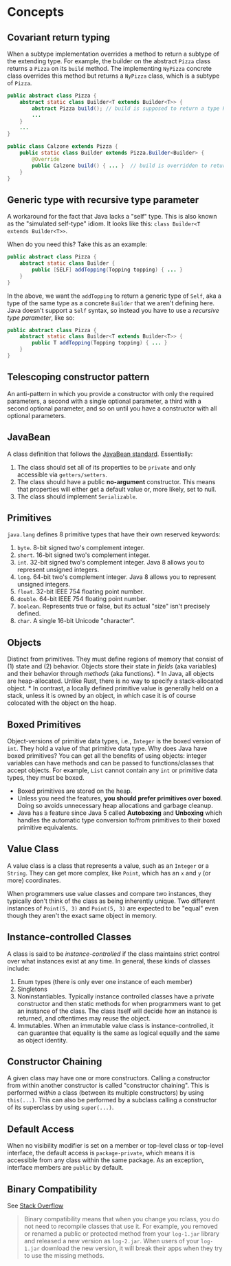 # Concepts

## Covariant return typing
When a subtype implementation overrides a method to return a subtype of the extending type.  For example, the builder on the abstract `Pizza` class returns a `Pizza` on its `build` method.  The implementing `NyPizza` concrete class overrides this method but returns a `NyPizza` class, which is a subtype of `Pizza`.

```java
public abstract class Pizza {
    abstract static class Builder<T extends Builder<T>> {
        abstract Pizza build(); // build is supposed to return a type Pizza
        ...
    }
    ...
}

public class Calzone extends Pizza {
    public static class Builder extends Pizza.Builder<Builder> {
        @Override
        public Calzone build() { ... }  // build is overridden to return a type Calzone, which is a covariant return type of Pizza
    }
}
```

## Generic type with recursive type parameter
A workaround for the fact that Java lacks a "self" type.  This is also known as the "simulated self-type" idiom.  It looks like this: `class Builder<T extends Builder<T>>`.

When do you need this? Take this as an example:

```java
public abstract class Pizza {
    abstract static class Builder {
        public [SELF] addTopping(Topping topping) { ... }
    }
}
```

In the above, we want the `addTopping` to return a generic type of `Self`, aka a type of the same type as a concrete `Builder` that we aren't defining here.  Java doesn't support a `Self` syntax, so instead you have to use a _recursive type parameter_, like so:

```java
public abstract class Pizza {
    abstract static class Builder<T extends Builder<T>> {
        public T addTopping(Topping topping) { ... }
    }
}
```

## Telescoping constructor pattern
An anti-pattern in which you provide a constructor with only the required parameters, a second with a single optional parameter, a third with a second optional parameter, and so on until you have a constructor with all optional parameters.

## JavaBean
A class definition that follows the [JavaBean standard](http://www.oracle.com/technetwork/java/javase/documentation/spec-136004.html).  Essentially:
1. The class should set all of its properties to be `private` and only accessible via `getters/setters`.
1. The class should have a public **no-argument** constructor.  This means that properties will either get a default value or, more likely, set to null.
1. The class should implement `Serializable`.

## Primitives
`java.lang` defines 8 primitive types that have their own reserved keywords:
1. `byte`. 8-bit signed two's complement integer.
1. `short`. 16-bit signed two's complement integer.
1. `int`. 32-bit signed two's complement integer.  Java 8 allows you to represent unsigned integers.
1. `long`.  64-bit two's complement integer.  Java 8 allows you to represent unsigned integers.
1. `float`. 32-bit IEEE 754 floating point number.
1. `double`. 64-bit IEEE 754 floating point number.
1. `boolean`. Represents true or false, but its actual "size" isn't precisely defined.
1. `char`. A single 16-bit Unicode "character".

## Objects
Distinct from primitives.  They must define regions of memory that consist of (1) state and (2) behavior.  Objects store their state in _fields_ (aka variables) and their behavior through _methods_ (aka functions).
    * In Java, all objects are heap-allocated.  Unlike Rust, there is no way to specify a stack-allocated object.
    * In contrast, a locally defined primitive value is generally held on a stack, unless it is owned by an object, in which case it is of course colocated with the object on the heap.

## Boxed Primitives
Object-versions of primitive data types, i.e., `Integer` is the boxed version of `int`.  They hold a value of that primitive data type.  Why does Java have boxed primitives?  You can get all the benefits of using objects:  integer variables can have methods and can be passed to functions/classes that accept objects.  For example, `List` cannot contain any `int` or primitive data types, they must be boxed.
* Boxed primitives are stored on the heap.
* Unless you need the features, **you should prefer primitives over boxed**.  Doing so avoids unnecessary heap allocations and garbage cleanup.
* Java has a feature since Java 5 called **Autoboxing** and **Unboxing** which handles the automatic type conversion to/from primitives to their boxed primitive equivalents.

## Value Class

A value class is a class that represents a value, such as an `Integer` or a `String`.  They can get more complex, like `Point`, which has an `x` and `y` (or more) coordinates.

When programmers use value classes and compare two instances, they typically don't think of the class as being inherently unique.  Two different instances of `Point(5, 3)` and `Point(5, 3)` are expected to be "equal" even though they aren't the exact same object in memory.

## Instance-controlled Classes

A class is said to be _instance-controlled_ if the class maintains strict control over what instances exist at any time. In general, these kinds of classes include:

1. Enum types (there is only ever one instance of each member)
1. Singletons
1. Noninstantiables.  Typically instance controlled classes have a private constructor and then static methods for when programmers want to get an instance of the class.  The class itself will decide how an instance is returned, and oftentimes may reuse the object.
1. Immutables.  When an immutable value class is instance-controlled, it can guarantee that equality is the same as logical equally and the same as object identity.

## Constructor Chaining

A given class may have one or more constructors.  Calling a constructor from within another constructor is called "constructor chaining".  This is performed _within_ a class (between its multiple constructors) by using `this(...)`.  This can also be performed by a subclass calling a constructor of its superclass by using `super(...)`.

## Default Access

When no visibility modifier is set on a member or top-level class or top-level interface, the default access is `package-private`, which means it is accessible from any class within the same package.  As an exception, interface members are `public` by default.

## Binary Compatibility

See [Stack Overflow](https://stackoverflow.com/questions/14973380/what-is-binary-compatibility-in-java#14973523)

> Binary compatibility means that when you change you rclass, you do not need to recompile classes that use it.  For example, you removed or renamed a public or protected method from your `log-1.jar` library and released a new version as `log-2.jar`.  When users of your `log-1.jar` download the new version, it will break their apps when they try to use the missing methods.
